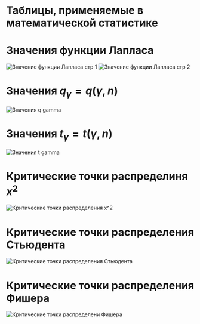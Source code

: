 # Таблицы, применяемые в математической статистике

# Значения функции Лапласа

![Значение функции Лапласа стр 1][laplasa-1]
![Значение функции Лапласа стр 2][laplasa-2]

# Значения $q_\gamma = q(\gamma, n)$

![Значения q gamma][q_gamma]

# Значения $t_\gamma = t(\gamma, n)$

![Значения t gamma][t_gamma]

# Критические точки распределиня $x^2$

![Критические точки распределения x^2][dots_x-2]

# Критические точки распределения Стьюдента

![Критические точки распределения Стьюдента][dots_Student]

# Критические точки распределения Фишера

![Критические точки распределени Фишера][dots_Fisher]

<!-- Значение функции Лапласа -->
[laplasa-1]: tables/значение_функции_Лапласа_1.jpg
[laplasa-2]: tables/значение_функции_Лапласа_2.jpg
<!-- Значение q gamma -->
[q_gamma]: tables/значения_q_gamma.jpg
<!-- Значение t gamma -->
[t_gamma]: tables/значения_t_gamma.jpg
<!-- Критические точки распределения x^2 -->
[dots_x-2]: tables/критические_точки_распределения_x-2.jpg
<!-- Критические точки распределения Стьюдента -->
[dots_Student]: tables/критические_точки_распределения_Стьюдента.jpg
<!-- Критические точки распределения Фишера -->
[dots_Fisher]: tables/критиеские_точки_распределения_Фишера.jpg
